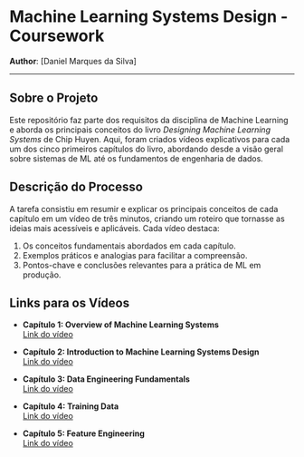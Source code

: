 # Machine Learning Systems Design - Coursework

**Author**: [Daniel Marques da Silva]

---

## Sobre o Projeto
Este repositório faz parte dos requisitos da disciplina de Machine Learning e aborda os principais conceitos do livro *Designing Machine Learning Systems* de Chip Huyen. Aqui, foram criados vídeos explicativos para cada um dos cinco primeiros capítulos do livro, abordando desde a visão geral sobre sistemas de ML até os fundamentos de engenharia de dados.

## Descrição do Processo
A tarefa consistiu em resumir e explicar os principais conceitos de cada capítulo em um vídeo de três minutos, criando um roteiro que tornasse as ideias mais acessíveis e aplicáveis. Cada vídeo destaca:
1. Os conceitos fundamentais abordados em cada capítulo.
2. Exemplos práticos e analogias para facilitar a compreensão.
3. Pontos-chave e conclusões relevantes para a prática de ML em produção.

## Links para os Vídeos
- **Capítulo 1: Overview of Machine Learning Systems**  
  [Link do vídeo](https://www.loom.com/share/c34a79d158b24c5092902ecc137b4107?sid=82b92770-d55d-475c-a90f-e64a620d5e84)

- **Capítulo 2: Introduction to Machine Learning Systems Design**  
  [Link do vídeo](https://www.loom.com/share/ca6f5b0b6a71454ea34203adcd7710ed?live_rewind=1)

- **Capítulo 3: Data Engineering Fundamentals**  
  [Link do vídeo](#)

- **Capítulo 4: Training Data**  
  [Link do vídeo](#)

- **Capítulo 5: Feature Engineering**  
  [Link do vídeo](#)
